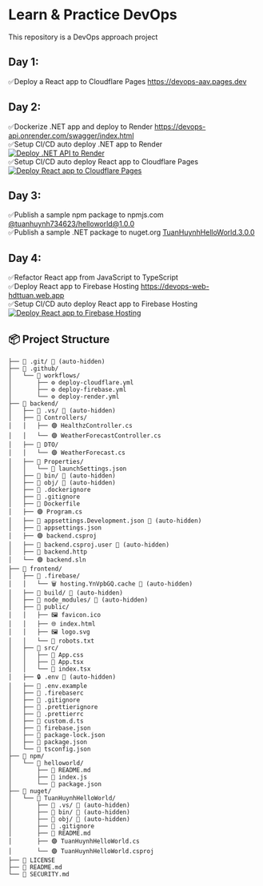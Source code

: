 # Learn & Practice DevOps

This repository is a DevOps approach project

## Day 1:

✅Deploy a React app to Cloudflare Pages https://devops-aav.pages.dev

## Day 2:

✅Dockerize .NET app and deploy to Render https://devops-api.onrender.com/swagger/index.html</br>
✅Setup CI/CD auto deploy .NET app to Render [![Deploy .NET API to Render](https://github.com/huynhducthanhtuan/devops/actions/workflows/deploy-render.yml/badge.svg)](https://github.com/huynhducthanhtuan/devops/actions/workflows/deploy-render.yml)</br>
✅Setup CI/CD auto deploy React app to Cloudflare Pages [![Deploy React app to Cloudflare Pages](https://github.com/huynhducthanhtuan/devops/actions/workflows/deploy-cloudflare.yml/badge.svg)](https://github.com/huynhducthanhtuan/devops/actions/workflows/deploy-cloudflare.yml)

## Day 3:

✅Publish a sample npm package to npmjs.com [@tuanhuynh734623/helloworld@1.0.0](https://www.npmjs.com/package/@tuanhuynh734623/helloworld)</br>
✅Publish a sample .NET package to nuget.org [TuanHuynhHelloWorld.3.0.0](https://www.nuget.org/packages/TuanHuynhHelloWorld/)

## Day 4:

✅Refactor React app from JavaScript to TypeScript</br>
✅Deploy React app to Firebase Hosting https://devops-web-hdttuan.web.app</br>
✅Setup CI/CD auto deploy React app to Firebase Hosting [![Deploy React app to Firebase Hosting](https://github.com/huynhducthanhtuan/devops/actions/workflows/deploy-firebase.yml/badge.svg)](https://github.com/huynhducthanhtuan/devops/actions/workflows/deploy-firebase.yml)

## 📦 Project Structure

```
├── 📁 .git/ 🚫 (auto-hidden)
├── 📁 .github/
│   └── 📁 workflows/
│       ├── ⚙️ deploy-cloudflare.yml
│       ├── ⚙️ deploy-firebase.yml
│       └── ⚙️ deploy-render.yml
├── 📁 backend/
│   ├── 📁 .vs/ 🚫 (auto-hidden)
│   ├── 📁 Controllers/
│   │   ├── 🟣 HealthzController.cs
│   │   └── 🟣 WeatherForecastController.cs
│   ├── 📁 DTO/
│   │   └── 🟣 WeatherForecast.cs
│   ├── 📁 Properties/
│   │   └── 📄 launchSettings.json
│   ├── 📁 bin/ 🚫 (auto-hidden)
│   ├── 📁 obj/ 🚫 (auto-hidden)
│   ├── 📄 .dockerignore
│   ├── 🚫 .gitignore
│   ├── 🐳 Dockerfile
│   ├── 🟣 Program.cs
│   ├── 📄 appsettings.Development.json 🚫 (auto-hidden)
│   ├── 📄 appsettings.json
│   ├── 🟣 backend.csproj
│   ├── 📄 backend.csproj.user 🚫 (auto-hidden)
│   ├── 📄 backend.http
│   └── 🟣 backend.sln
├── 📁 frontend/
│   ├── 📁 .firebase/
│   │   └── 🗑️ hosting.YnVpbGQ.cache 🚫 (auto-hidden)
│   ├── 📁 build/ 🚫 (auto-hidden)
│   ├── 📁 node_modules/ 🚫 (auto-hidden)
│   ├── 📁 public/
│   │   ├── 🖼️ favicon.ico
│   │   ├── 🌐 index.html
│   │   ├── 🖼️ logo.svg
│   │   └── 📄 robots.txt
│   ├── 📁 src/
│   │   ├── 🎨 App.css
│   │   ├── 📄 App.tsx
│   │   └── 📄 index.tsx
│   ├── 🔒 .env 🚫 (auto-hidden)
│   ├── 📄 .env.example
│   ├── 📄 .firebaserc
│   ├── 🚫 .gitignore
│   ├── 📄 .prettierignore
│   ├── 📄 .prettierrc
│   ├── 📄 custom.d.ts
│   ├── 📄 firebase.json
│   ├── 📄 package-lock.json
│   ├── 📄 package.json
│   └── 📄 tsconfig.json
├── 📁 npm/
│   └── 📁 helloworld/
│       ├── 📖 README.md
│       ├── 📄 index.js
│       └── 📄 package.json
├── 📁 nuget/
│   └── 📁 TuanHuynhHelloWorld/
│       ├── 📁 .vs/ 🚫 (auto-hidden)
│       ├── 📁 bin/ 🚫 (auto-hidden)
│       ├── 📁 obj/ 🚫 (auto-hidden)
│       ├── 🚫 .gitignore
│       ├── 📖 README.md
│       ├── 🟣 TuanHuynhHelloWorld.cs
│       └── 🟣 TuanHuynhHelloWorld.csproj
├── 📜 LICENSE
├── 📖 README.md
└── 📝 SECURITY.md
```
